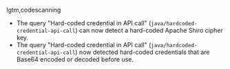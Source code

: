 lgtm,codescanning
* The query "Hard-coded credential in API call" (`java/hardcoded-credential-api-call`) can now detect a hard-coded Apache Shiro cipher key.
* The query "Hard-coded credential in API call" (`java/hardcoded-credential-api-call`) now detected hard-coded credentials that are Base64 encoded or decoded before use.
